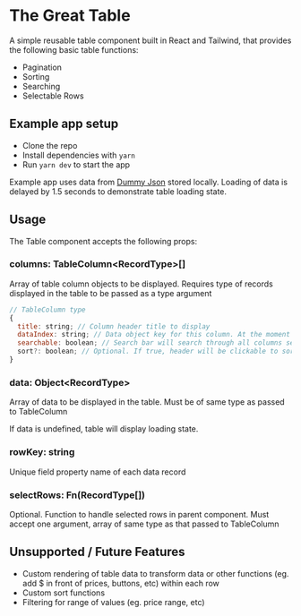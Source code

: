 # The Great Table

A simple reusable table component built in React and Tailwind, that provides the following basic table functions: 

- Pagination
- Sorting
- Searching
- Selectable Rows

## Example app setup

- Clone the repo
- Install dependencies with `yarn`
- Run `yarn dev` to start the app

Example app uses data from [Dummy Json](https://dummyjson.com/) stored locally. Loading of data is delayed by 1.5 seconds to demonstrate table loading state.

## Usage

The Table component accepts the following props:

### columns: TableColumn\<RecordType>[]
Array of table column objects to be displayed. Requires type of records displayed in the table to be passed as a type argument

```js
// TableColumn type
{
  title: string; // Column header title to display
  dataIndex: string; // Data object key for this column. At the moment does not support nested objects or arrays
  searchable: boolean; // Search bar will search through all columns set to true
  sort?: boolean; // Optional. If true, header will be clickable to sort the column, alternating between ascending, descending and unsorted, in that order 
}
```
### data: Object\<RecordType>
Array of data to be displayed in the table. Must be of same type as passed to TableColumn

If data is undefined, table will display loading state.

### rowKey: string
Unique field property name of each data record

### selectRows: Fn(RecordType[])
Optional. Function to handle selected rows in parent component. Must accept one argument, array of same type as that passed to TableColumn

## Unsupported / Future Features
- Custom rendering of table data to transform data or other functions (eg. add $ in front of prices, buttons, etc) within each row
- Custom sort functions
- Filtering for range of values (eg. price range, etc)
